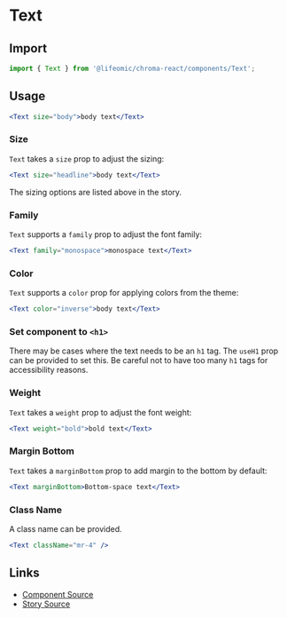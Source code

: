 # Text

<!-- STORY -->

## Import

```js
import { Text } from '@lifeomic/chroma-react/components/Text';
```

## Usage

```jsx
<Text size="body">body text</Text>
```

### Size

`Text` takes a `size` prop to adjust the sizing:

```jsx
<Text size="headline">body text</Text>
```

The sizing options are listed above in the story.

### Family

`Text` supports a `family` prop to adjust the font family:

```jsx
<Text family="monospace">monospace text</Text>
```

### Color

`Text` supports a `color` prop for applying colors from the theme:

```jsx
<Text color="inverse">body text</Text>
```

### Set component to `<h1>`

There may be cases where the text needs to be an `h1` tag. The `useH1` prop can
be provided to set this. Be careful not to have too many `h1` tags for
accessibility reasons.

### Weight

`Text` takes a `weight` prop to adjust the font weight:

```jsx
<Text weight="bold">bold text</Text>
```

### Margin Bottom

`Text` takes a `marginBottom` prop to add margin to the bottom by default:

```jsx
<Text marginBottom>Bottom-space text</Text>
```

### Class Name

A class name can be provided.

```jsx
<Text className="mr-4" />
```

## Links

- [Component Source](https://github.com/lifeomic/chroma-react/blob/master/src/components/Text/Text.tsx)
- [Story Source](https://github.com/lifeomic/chroma-react/blob/master/stories/components/Text/Text.stories.tsx)
